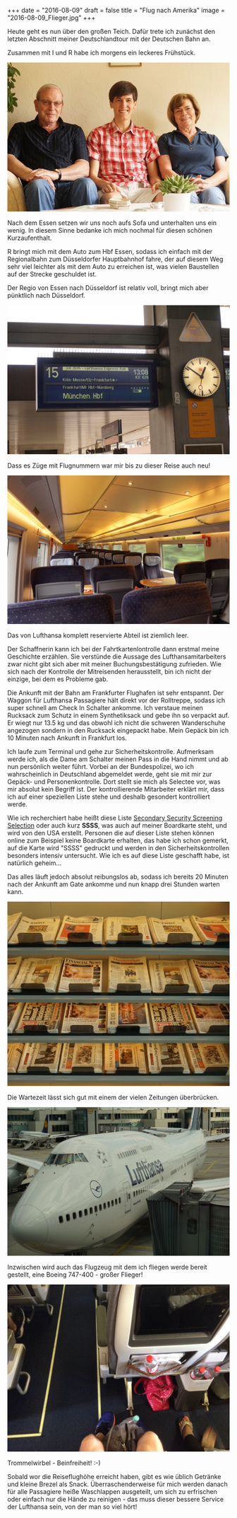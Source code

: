+++
date = "2016-08-09"
draft = false
title = "Flug nach Amerika"
image = "2016-08-09_Flieger.jpg"
+++

Heute geht es nun über den großen Teich. 
Dafür trete ich zunächst den letzten Abschnitt 
meiner Deutschlandtour mit der Deutschen Bahn an. 

Zusammen mit I und R habe ich morgens 
ein leckeres Frühstück. 

![Gruppenbild R, J und I](/images/2016-08-09_Gruppenbild-RJI.jpg)

Nach dem Essen setzen wir uns noch aufs Sofa 
und unterhalten uns ein wenig. 
In diesem Sinne bedanke ich mich nochmal 
für diesen schönen Kurzaufenthalt. 

R bringt mich mit dem Auto zum Hbf Essen, 
sodass ich einfach mit der Regionalbahn 
zum Düsseldorfer Hauptbahnhof fahre,
der auf diesem Weg 
sehr viel leichter als mit dem Auto 
zu erreichen ist, 
was vielen Baustellen auf der 
Strecke geschuldet ist. 

Der Regio von Essen nach Düsseldorf 
ist relativ voll, bringt mich aber pünktlich nach Düsseldorf. 

![Fliegender Zug](/images/2016-08-09_Fliegender-Zug.jpg)

Dass es Züge mit Flugnummern war mir bis zu
dieser Reise auch neu!

![Leeres Zugabteil](/images/2016-08-09_leerer-Zug.jpg)

Das von Lufthansa komplett reservierte Abteil
ist ziemlich leer. 

Der Schaffnerin kann ich bei der Fahrtkartenlontrolle
dann erstmal meine Geschichte erzählen. 
Sie verstünde die Aussage des Lufthansamitarbeiters zwar nicht gibt sich 
aber mit meiner Buchungsbestätigung zufrieden. 
Wie sich nach der Kontrolle der Mitreisenden 
herausstellt, bin ich nicht der einzige,
bei dem es Probleme gab. 

Die Ankunft mit der Bahn am 
Frankfurter Flughafen ist sehr entspannt. 
Der Waggon für Lufthansa Passagiere hält
direkt vor der Rolltreppe, sodass ich 
super schnell am Check In Schalter ankomme. 
Ich verstaue meinen Rucksack zum Schutz
in einem Synthetiksack und gebe ihn so 
verpackt auf. 
Er wiegt nur 13.5 kg und das obwohl ich 
nicht die schweren Wanderschuhe angezogen 
sondern in den Rucksack eingepackt habe. 
Mein Gepäck bin ich 10 Minuten nach Ankunft
in Frankfurt los. 

Ich laufe zum Terminal und gehe zur Sicherheitskontrolle. 
Aufmerksam werde ich, als die Dame
am Schalter meinen Pass in die Hand nimmt
und ab nun persönlich 
weiter führt. 
Vorbei an der Bundespolizei, 
wo ich wahrscheinlich in Deutschland abgemeldet werde,
geht sie mit mir zur Gepäck- und Personenkontrolle.
Dort stellt sie mich als Selectee vor,
was mir absolut kein Begriff ist.
Der kontrollierende Mitarbeiter erklärt mir,
dass ich auf einer speziellen Liste stehe
und deshalb gesondert kontrolliert werde. 

Wie ich recherchiert habe heißt diese Liste
[Secondary Security Screening Selection](https://en.m.wikipedia.org/wiki/Secondary_Security_Screening_Selection)
oder auch kurz **SSSS**, 
was auch auf meiner Boardkarte steht, 
und wird von den USA erstellt.
Personen die auf dieser Liste stehen 
können online zum Beispiel keine Boardkarte 
erhalten, das habe ich schon gemerkt, 
auf die Karte wird "SSSS" gedruckt und 
werden in den Sicherheitskontrollen besonders 
intensiv untersucht. 
Wie ich es auf diese Liste geschafft habe,
ist natürlich geheim...

Das alles läuft jedoch absolut reibungslos ab,
sodass ich bereits 20 Minuten nach der Ankunft 
am Gate ankomme und nun knapp drei Stunden warten kann. 

![Zeitungsregal](/images/2016-08-09_Zeitungen.jpg)

Die Wartezeit lässt sich gut mit einem der vielen Zeitungen überbrücken. 

![Boeing 747-400](/images/2016-08-09_Boeing-747-400.jpg)

Inzwischen wird auch das Flugzeug mit dem ich fliegen werde bereit gestellt, eine Boeing 747-400 - großer Flieger!

![Beinfreiheit](/images/2016-08-09_Beinfreiheit.jpg)

Trommelwirbel - Beinfreiheit! :-)

Sobald wor die Reiseflughöhe erreicht haben,
gibt es wie üblich Getränke und
kleine Brezel als Snack. 
Überraschenderweise für mich werden danach für 
alle Passagiere heiße Waschlappen ausgeteilt,
um sich zu erfrischen oder einfach nur die Hände zu reinigen - das muss dieser bessere 
Service der Lufthansa sein, 
von der man so viel hört!



